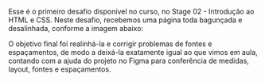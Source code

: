 Esse é o primeiro desafio disponível no curso, no Stage 02 - Introdução ao HTML e CSS. Neste desafio, recebemos uma página toda bagunçada e desalinhada, conforme a imagem abaixo:

O objetivo final foi realinhá-la e corrigir problemas de fontes e espaçamentos, de modo a deixá-la exatamente igual ao que vimos em aula, contando com a ajuda do projeto no Figma para conferência de medidas, layout, fontes e espaçamentos.
